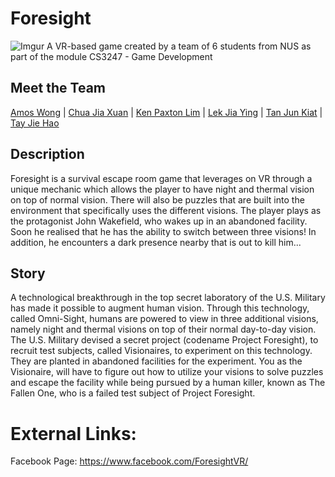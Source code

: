 # Foresight
![Imgur](http://i.imgur.com/IPiKYci.png)
A VR-based game created by a team of 6 students from NUS as part of the module CS3247 - Game Development

## Meet the Team
[Amos Wong](https://github.com/amoshydra) | [Chua Jia Xuan]() | [Ken Paxton Lim](https://github.com/kenpaxtonlim) | [Lek Jia Ying](https://github.com/jiayingy) | [Tan Jun Kiat](https://github.com/junkiattan) | [Tay Jie Hao](https://github.com/tayjiehao)

## Description
Foresight is a survival escape room game that leverages on VR through a unique mechanic which allows the player to have night and thermal vision on top of normal vision. There will also be puzzles that are built into the environment that specifically uses the different visions. The player plays as the protagonist John Wakefield, who wakes up in an abandoned facility. Soon he realised that he has the ability to switch between three visions! In addition, he encounters a dark presence nearby that is out to kill him... 

## Story
A technological breakthrough in the top secret laboratory of the U.S. Military has made it possible to augment human vision. Through this technology, called Omni-Sight, humans are powered to view in three additional visions, namely night and thermal visions on top of their normal day-to-day vision. The U.S. Military devised a secret project (codename Project Foresight), to recruit test subjects, called Visionaires, to experiment on this technology. They are planted in abandoned facilities for the experiment. You as the Visionaire, will have to figure out how to utilize your visions to solve puzzles and escape the facility while being pursued by a human killer, known as The Fallen One, who is a failed test subject of Project Foresight.

# External Links:
Facebook Page: https://www.facebook.com/ForesightVR/
